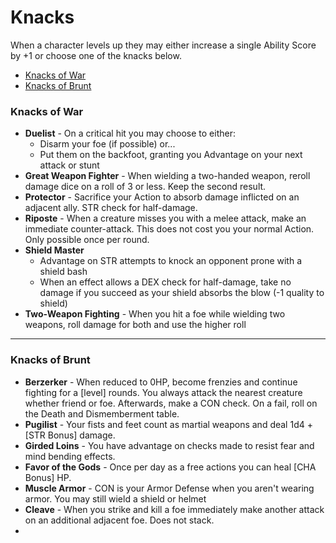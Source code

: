 # Knacks
When a character levels up they may either increase a single Ability Score by +1 or choose one of the knacks below.

- [Knacks of War](##knacks-of-war)
- [Knacks of Brunt](##knacks-of-brunt)


### Knacks of War
- **Duelist** - On a critical hit you may choose to either:
  - Disarm your foe (if possible) or...
  - Put them on the backfoot, granting you Advantage on your next attack or stunt
- **Great Weapon Fighter** - When wielding a two-handed weapon, reroll damage dice on a roll of 3 or less. Keep the second result.
- **Protector** - Sacrifice your Action to absorb damage inflicted on an adjacent ally. STR check for half-damage.
- **Riposte** - When a creature misses you with a melee attack, make an immediate counter-attack. This does not cost you your normal Action. Only possible once per round.
- **Shield Master**
  - Advantage on STR attempts to knock an opponent prone with a shield bash
  - When an effect allows a DEX check for half-damage, take no damage if you succeed as your shield absorbs the blow (-1 quality to shield)
- **Two-Weapon Fighting** - When you hit a foe while wielding two weapons, roll damage for both and use the higher roll

---

### Knacks of Brunt
- **Berzerker** - When reduced to 0HP, become frenzies and continue fighting for a [level] rounds. You always attack the nearest creature whether friend or foe. Afterwards, make a CON check. On a fail, roll on the Death and Dismemberment table.
- **Pugilist** - Your fists and feet count as martial weapons and deal 1d4 + [STR Bonus] damage.
- **Girded Loins** - You have advantage on checks made to resist fear and mind bending effects.
- **Favor of the Gods** - Once per day as a free actions you can heal [CHA Bonus] HP.
- **Muscle Armor** - CON is your Armor Defense when you aren't wearing armor. You may still wield a shield or helmet
- **Cleave** - When you strike and kill a foe immediately make another attack on an additional adjacent foe. Does not stack.
- 
